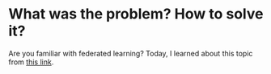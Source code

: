# What was the problem? How to solve it?

Are you familiar with federated learning? Today, I learned about this topic from [this link](https://ai.googleblog.com/2017/04/federated-learning-collaborative.html).